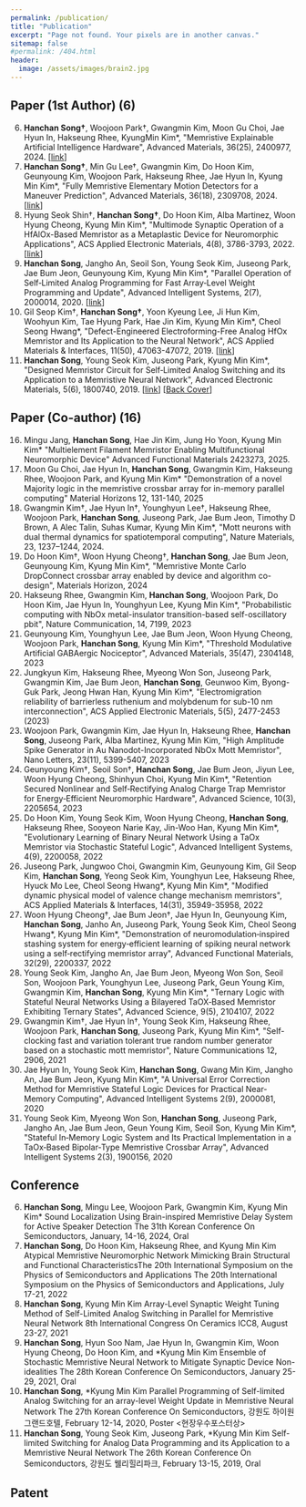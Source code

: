 ```yaml
---
permalink: /publication/
title: "Publication"
excerpt: "Page not found. Your pixels are in another canvas."
sitemap: false
#permalink: /404.html
header:
  image: /assets/images/brain2.jpg
---
```


## Paper (1st Author) (6)

06. **Hanchan Song†**, Woojoon Park†, Gwangmin Kim, Moon Gu Choi, Jae Hyun In, Hakseung Rhee, KyungMin Kim*, "Memristive Explainable Artificial Intelligence Hardware", Advanced Materials, 36(25), 2400977, 2024. [[link](https://doi.org/10.1002/adma.202400977)]
05. **Hanchan Song†**, Min Gu Lee†, Gwangmin Kim, Do Hoon Kim, Geunyoung Kim, Woojoon Park, Hakseung Rhee, Jae Hyun In, Kyung Min Kim*, "Fully Memristive Elementary Motion Detectors for a Maneuver Prediction", Advanced Materials, 36(18), 2309708, 2024. [[link](https://doi.org/10.1002/adma.202309708)]
04. Hyung Seok Shin†, **Hanchan Song†**, Do Hoon Kim, Alba Martinez, Woon Hyung Cheong, Kyung Min Kim*, "Multimode Synaptic Operation of a HfAlOx-Based Memristor as a Metaplastic Device for Neuromorphic Applications", ACS Applied Electronic Materials, 4(8), 3786-3793, 2022. [[link](https://pubs.acs.org/doi/10.1021/acsaelm.2c00320.)]
03. **Hanchan Song**, Jangho An, Seoil Son, Young Seok Kim, Juseong Park, Jae Bum Jeon, Geunyoung Kim, Kyung Min Kim*, "Parallel Operation of Self‐Limited Analog Programming for Fast Array‐Level Weight Programming and Update", Advanced Intelligent Systems, 2(7), 2000014, 2020. [[link](https://doi.org/10.1002/aisy.202000014)]
02. Gil Seop Kim†, **Hanchan Song†**, Yoon Kyeung Lee, Ji Hun Kim, Woohyun Kim, Tae Hyung Park, Hae Jin Kim, Kyung Min Kim*, Cheol Seong Hwang*, "Defect-Engineered Electroforming-Free Analog HfOx Memristor and Its Application to the Neural Network", ACS Applied Materials & Interfaces, 11(50), 47063-47072, 2019. [[link](https://pubs.acs.org/doi/10.1021/acsami.9b16499)]
01. **Hanchan Song**, Young Seok Kim, Juseong Park, Kyung Min Kim*, "Designed Memristor Circuit for Self‐Limited Analog Switching and its Application to a Memristive Neural Network", Advanced Electronic Materials, 5(6), 1800740, 2019. [[link](https://doi.org/10.1002/aelm.201800740)] [[Back Cover](https://doi.org/10.1002/aelm.201970032)]

## Paper (Co-author) (16)

16. Mingu Jang, **Hanchan Song**, Hae Jin Kim, Jung Ho Yoon, Kyung Min Kim* "Multielement Filament Memristor Enabling Multifunctional Neuromorphic Device" Advanced Functional Materials 2423273, 2025. 
15. Moon Gu Choi, Jae Hyun In, **Hanchan Song**, Gwangmin Kim, Hakseung Rhee, Woojoon Park, and Kyung Min Kim* "Demonstration of a novel Majority logic in the memristive crossbar array for in-memory parallel computing" Material Horizons 12, 131-140, 2025
14. Gwangmin Kim†, Jae Hyun In†, Younghyun Lee†, Hakseung Rhee, Woojoon Park, **Hanchan Song**, Juseong Park, Jae Bum Jeon, Timothy D Brown, A Alec Talin, Suhas Kumar, Kyung Min Kim*, "Mott neurons with dual thermal dynamics for spatiotemporal computing", Nature Materials, 23, 1237–1244, 2024.
13. Do Hoon Kim†, Woon Hyung Cheong†, **Hanchan Song**, Jae Bum Jeon, Geunyoung Kim, Kyung Min Kim*, "Memristive Monte Carlo DropConnect crossbar array enabled by device and algorithm co-design", Materials Horizon, 2024
12. Hakseung Rhee, Gwangmin Kim, **Hanchan Song**, Woojoon Park, Do Hoon Kim, Jae Hyun In, Younghyun Lee, Kyung Min Kim*, "Probabilistic computing with NbOx metal-insulator transition-based self-oscillatory pbit", Nature Communication, 14, 7199, 2023
11. Geunyoung Kim, Younghyun Lee, Jae Bum Jeon, Woon Hyung Cheong, Woojoon Park, **Hanchan Song**, Kyung Min Kim*, "Threshold Modulative Artificial GABAergic Nociceptor", Advanced Materials, 35(47), 2304148, 2023
10. Jungkyun Kim, Hakseung Rhee, Myeong Won Son, Juseong Park, Gwangmin Kim, Jae Bum Jeon, **Hanchan Song**, Geunwoo Kim, Byong-Guk Park, Jeong Hwan Han, Kyung Min Kim*, "Electromigration reliability of barrierless ruthenium and molybdenum for sub-10 nm interconnection", ACS Applied Electronic Materials, 5(5), 2477-2453 (2023)
09. Woojoon Park, Gwangmin Kim, Jae Hyun In, Hakseung Rhee, **Hanchan Song**, Juseong Park, Alba Martinez, Kyung Min Kim, "High Amplitude Spike Generator in Au Nanodot-Incorporated NbOx Mott Memristor", Nano Letters, 23(11), 5399-5407, 2023
08. Geunyoung Kim†, Seoil Son†, **Hanchan Song**, Jae Bum Jeon, Jiyun Lee, Woon Hyung Cheong, Shinhyun Choi, Kyung Min Kim*, "Retention Secured Nonlinear and Self‐Rectifying Analog Charge Trap Memristor for Energy‐Efficient Neuromorphic Hardware", Advanced Science, 10(3), 2205654, 2023
07. Do Hoon Kim, Young Seok Kim, Woon Hyung Cheong, **Hanchan Song**, Hakseung Rhee, Sooyeon Narie Kay, Jin-Woo Han, Kyung Min Kim*, "Evolutionary Learning of Binary Neural Network Using a TaOx Memristor via Stochastic Stateful Logic", Advanced Intelligent Systems, 4(9), 2200058, 2022
06. Juseong Park, Jungwoo Choi, Gwangmin Kim, Geunyoung Kim, Gil Seop Kim, **Hanchan Song**, Yeong Seok Kim, Younghyun Lee, Hakseung Rhee, Hyuck Mo Lee, Cheol Seong Hwang*, Kyung Min Kim*, "Modified dynamic physical model of valence change mechanism memristors", ACS Applied Materials & Interfaces, 14(31), 35949-35958, 2022
05. Woon Hyung Cheong†, Jae Bum Jeon†, Jae Hyun In, Geunyoung Kim, **Hanchan Song**, Janho An, Juseong Park, Young Seok Kim, Cheol Seong Hwang*, Kyung Min Kim*, "Demonstration of neuromodulation‐inspired stashing system for energy‐efficient learning of spiking neural network using a self‐rectifying memristor array", Advanced Functional Materials, 32(29), 2200337, 2022
04. Young Seok Kim, Jangho An, Jae Bum Jeon, Myeong Won Son, Seoil Son, Woojoon Park, Younghyun Lee, Juseong Park, Geun Young Kim, Gwangmin Kim, **Hanchan Song**, Kyung Min Kim*, "Ternary Logic with Stateful Neural Networks Using a Bilayered TaOX‐Based Memristor Exhibiting Ternary States", Advanced Science, 9(5), 2104107, 2022
03. Gwangmin Kim†, Jae Hyun In†, Young Seok Kim, Hakseung Rhee, Woojoon Park, **Hanchan Song**, Juseong Park, Kyung Min Kim*, "Self-clocking fast and variation tolerant true random number generator based on a stochastic mott memristor", Nature Communications 12, 2906, 2021
02. Jae Hyun In, Young Seok Kim, **Hanchan Song**, Gwang Min Kim, Jangho An, Jae Bum Jeon, Kyung Min Kim*, "A Universal Error Correction Method for Memristive Stateful Logic Devices for Practical Near‐Memory Computing", Advanced Intelligent Systems 2(9), 2000081, 2020
01. Young Seok Kim, Myeong Won Son, **Hanchan Song**, Juseong Park, Jangho An, Jae Bum Jeon, Geun Young Kim, Seoil Son, Kyung Min Kim*, "Stateful In‐Memory Logic System and Its Practical Implementation in a TaOx‐Based Bipolar‐Type Memristive Crossbar Array", Advanced Intelligent Systems 2(3), 1900156, 2020

## Conference

6. **Hanchan Song**, Mingu Lee, Woojoon Park, Gwangmin Kim, Kyung Min Kim*
Sound Localization Using Brain-inspired Memristive Delay System for Active Speaker Detection
The 31th Korean Conference On Semiconductors, January, 14-16, 2024, Oral
5. **Hanchan Song**, Do Hoon Kim, Hakseung Rhee, and Kyung Min Kim
Atypical Memristive Neuromorphic Network Mimicking Brain Structural and Functional CharacteristicsThe 20th International Symposium on the Physics of Semiconductors and Applications
The 20th International Symposium on the Physics of Semiconductors and Applications, July 17-21, 2022 
4. **Hanchan Song**, Kyung Min Kim
Array-Level Synaptic Weight Tuning Method of Self-Limited Analog Switching in Parallel for Memristive Neural Network
8th International Congress On Ceramics ICC8, August 23-27, 2021
3. **Hanchan Song**, Hyun Soo Nam, Jae Hyun In, Gwangmin Kim, Woon Hyung Cheong, Do Hoon Kim, and *Kyung Min Kim
Ensemble of Stochastic Memristive Neural Network to Mitigate Synaptic Device Non-idealities
The 28th Korean Conference On Semiconductors, January 25-29, 2021, Oral
2. **Hanchan Song**, *Kyung Min Kim
Parallel Programming of Self-limited Analog Switching for an array-level Weight Update in Memristive Neural Network
The 27th Korean Conference On Semiconductors, 강원도 하이원 그랜드호텔,  February 12-14, 2020, Poster <현장우수포스터상>
1. **Hanchan Song**, Young Seok Kim, Juseong Park, *Kyung Min Kim
Self-limited Switching for Analog Data Programming and its Application to a Memristive Neural Network
The 26th Korean Conference On Semiconductors, 강원도 웰리힐리파크, February 13-15, 2019, Oral

## Patent
